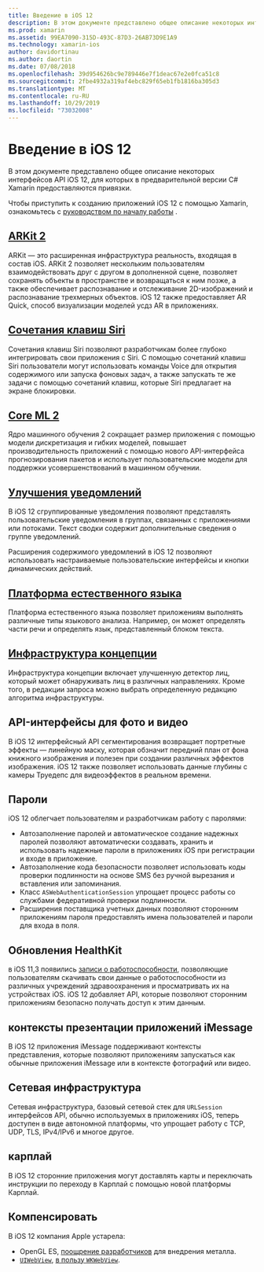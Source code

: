 ```yaml
---
title: Введение в iOS 12
description: В этом документе представлено общее описание некоторых интерфейсов API iOS 12, для которых в предварительной версии C# Xamarin предоставляются привязки.
ms.prod: xamarin
ms.assetid: 99EA7090-315D-493C-87D3-26AB73D9E1A9
ms.technology: xamarin-ios
author: davidortinau
ms.author: daortin
ms.date: 07/08/2018
ms.openlocfilehash: 39d954626bc9e789446e7f1deac67e2e0fca51c8
ms.sourcegitcommit: 2fbe4932a319af4ebc829f65eb1fb1816ba305d3
ms.translationtype: MT
ms.contentlocale: ru-RU
ms.lasthandoff: 10/29/2019
ms.locfileid: "73032008"
---
```

# <a name="introduction-to-ios-12"></a>Введение в iOS 12

В этом документе представлено общее описание некоторых интерфейсов API iOS 12, для которых в предварительной версии C# Xamarin предоставляются привязки.

Чтобы приступить к созданию приложений iOS 12 с помощью Xamarin, ознакомьтесь с [руководством по началу работы](get-started.md) .

## <a name="arkit-2arkit2md"></a>[ARKit 2](arkit2.md)

ARKit — это расширенная инфраструктура реальность, входящая в состав iOS. ARKit 2 позволяет нескольким пользователям взаимодействовать друг с другом в дополненной сцене, позволяет сохранять объекты в пространстве и возвращаться к ним позже, а также обеспечивает распознавание и отслеживание 2D-изображений и распознавание трехмерных объектов. iOS 12 также предоставляет AR Quick, способ визуализации моделей усдз AR в приложениях.

## <a name="siri-shortcutssiri-shortcutsmd"></a>[Сочетания клавиш Siri](siri-shortcuts.md)

Сочетания клавиш Siri позволяют разработчикам более глубоко интегрировать свои приложения с Siri. С помощью сочетаний клавиш Siri пользователи могут использовать команды Voice для открытия содержимого или запуска фоновых задач, а также запускать те же задачи с помощью сочетаний клавиш, которые Siri предлагает на экране блокировки.

## <a name="core-ml-2coremlmd"></a>[Core ML 2](coreml.md)

Ядро машинного обучения 2 сокращает размер приложения с помощью модели дискретизация и гибких моделей, повышает производительность приложений с помощью нового API-интерфейса прогнозирования пакетов и использует пользовательские модели для поддержки усовершенствований в машинном обучении.

## <a name="notification-improvementsnotificationsindexmd"></a>[Улучшения уведомлений](notifications/index.md)

В iOS 12 сгруппированные уведомления позволяют представлять пользовательские уведомления в группах, связанных с приложениями или потоками. Текст сводки содержит дополнительные сведения о группе уведомлений.

Расширения содержимого уведомлений в iOS 12 позволяют использовать настраиваемые пользовательские интерфейсы и кнопки динамических действий.

## <a name="natural-language-frameworknatural-languagemd"></a>[Платформа естественного языка](natural-language.md)

Платформа естественного языка позволяет приложениям выполнять различные типы языкового анализа. Например, он может определять части речи и определять язык, представленный блоком текста.

## <a name="vision-frameworkiosplatformintroduction-to-ios11visionmd"></a>[Инфраструктура концепции](~/ios/platform/introduction-to-ios11/vision.md)

Инфраструктура концепции включает улучшенную детектор лиц, который может обнаруживать лиц в различных направлениях. Кроме того, в редакции запроса можно выбрать определенную редакцию алгоритма инфраструктуры.

## <a name="photo-and-video-apis"></a>API-интерфейсы для фото и видео

В iOS 12 интерфейсный API сегментирования возвращает портретные эффекты — линейную маску, которая обзначит передний план от фона книжного изображения и полезен при создании различных эффектов изображения. iOS 12 также позволяет использовать данные глубины с камеры Труедепс для видеоэффектов в реальном времени.

## <a name="passwords"></a>Пароли

iOS 12 облегчает пользователям и разработчикам работу с паролями:

- Автозаполнение паролей и автоматическое создание надежных паролей позволяют автоматически создавать, хранить и использовать надежные пароли в приложениях iOS при регистрации и входе в приложение.
- Автозаполнение кода безопасности позволяет использовать коды проверки подлинности на основе SMS без ручной вырезания и вставления или запоминания.
- Класс `ASWebAuthenticationSession` упрощает процесс работы со службами федеративной проверки подлинности.
- Расширения поставщика учетных данных позволяют сторонним приложениям пароля предоставлять имена пользователей и пароли для входа в поля.

## <a name="healthkit-updates"></a>Обновления HealthKit

в iOS 11,3 появились [записи о работоспособности](https://www.apple.com/healthcare/health-records/), позволяющие пользователям скачивать свои данные о работоспособности из различных учреждений здравоохранения и просматривать их на устройствах iOS. iOS 12 добавляет API, которые позволяют сторонним приложениям безопасно получать доступ к этим данным.

## <a name="imessage-app-presentation-contexts"></a>контексты презентации приложений iMessage

В iOS 12 приложения iMessage поддерживают контексты представления, которые позволяют приложениям запускаться как обычные приложения iMessage или в контексте фотографий или видео.

## <a name="network-framework"></a>Сетевая инфраструктура

Сетевая инфраструктура, базовый сетевой стек для `URLSession` интерфейсов API, обычно используемых в приложениях iOS, теперь доступен в виде автономной платформы, что упрощает работу с TCP, UDP, TLS, IPv4/IPv6 и многое другое.

## <a name="carplay"></a>карплай

В iOS 12 сторонние приложения могут доставлять карты и переключать инструкции по переходу в Карплай с помощью новой платформы Карплай.

## <a name="deprecations"></a>Компенсировать

В iOS 12 компания Apple устарела:

- OpenGL ES, [поощрение разработчиков](https://developer.apple.com/ios/whats-new/) для внедрения металла.
- [`UIWebView`](xref:UIKit.UIWebView), [в пользу `WKWebView`](https://developer.apple.com/documentation/webkit/wkwebview?language=objc).

